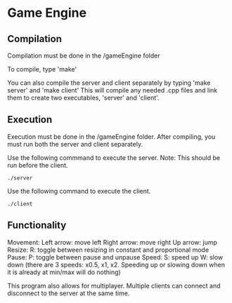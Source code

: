 # Game Engine
## Compilation
Compilation must be done in the /gameEngine folder

To compile, type 'make'

You can also compile the server and client separately by typing 'make server' and 'make client'
This will compile any needed .cpp files and link them to create two executables, 'server' and 'client'.

## Execution
Execution must be done in the /gameEngine folder. After compiling, you must run both the server and client separately.

Use the following commmand to execute the server. Note: This should be run before the client.
```
./server
```

Use the following command to execute the client.
```
./client
```

## Functionality
Movement:
    Left arrow: move left
    Right arrow: move right
    Up arrow: jump
Resize:
    R: toggle between resizing in constant and proportional mode
Pause:
    P: toggle between pause and unpause
Speed:
    S: speed up
    W: slow down
    (there are 3 speeds: x0.5, x1, x2. Speeding up or slowing down when it is already at min/max will do nothing)

This program also allows for multiplayer. Multiple clients can connect and disconnect to the server at the same time.
